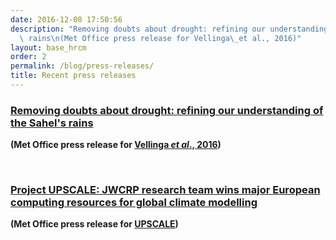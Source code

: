 ```yaml
---
date: 2016-12-08 17:50:56
description: "Removing doubts about drought: refining our understanding of the Sahel's\
  \ rains\n(Met Office press release for Vellinga\_et al., 2016)"
layout: base_hrcm
order: 2
permalink: /blog/press-releases/
title: Recent press releases
---
```


<h3><strong><a href="http://www.metoffice.gov.uk/research/news/2016/understanding-sahel-rain" target="_blank">Removing doubts about drought: refining our understanding of the Sahel's rains</a></strong></h3>
<p><strong><a href="http://www.metoffice.gov.uk/research/news/2016/understanding-sahel-rain"></a></strong><strong>(Met Office press release for <a href="http://onlinelibrary.wiley.com/wol1/doi/10.1002/2015GL066690/abstract">Vellinga <em>et al</em>., 2016</a></strong><strong>)</strong></p>
<p> </p>
<h3><a href="http://www.metoffice.gov.uk/research/news/upscale" target="_blank"><strong>Project UPSCALE: JWCRP research team wins major European computing resources for global climate modelling</strong></a></h3>
<p><strong><strong>(Met Office press release for <a href="/research/projects/upscale/">UPSCALE</a>)</strong></strong></p>
